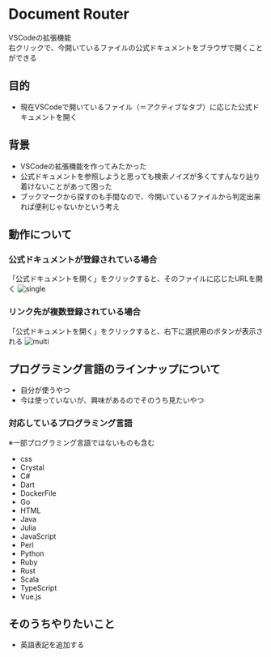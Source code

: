 # Document Router

VSCodeの拡張機能  
右クリックで、今開いているファイルの公式ドキュメントをブラウザで開くことができる 

## 目的

* 現在VSCodeで開いているファイル（＝アクティブなタブ）に応じた公式ドキュメントを開く

## 背景

* VSCodeの拡張機能を作ってみたかった
* 公式ドキュメントを参照しようと思っても検索ノイズが多くてすんなり辿り着けないことがあって困った
* ブックマークから探すのも手間なので、今開いているファイルから判定出来れば便利じゃないかという考え

## 動作について

### 公式ドキュメントが登録されている場合

「公式ドキュメントを開く」をクリックすると、そのファイルに応じたURLを開く
![single](https://user-images.githubusercontent.com/60541680/95682457-44577080-0c20-11eb-94c8-00699673112f.gif)

### リンク先が複数登録されている場合

「公式ドキュメントを開く」をクリックすると、右下に選択用のボタンが表示される
![multi](https://user-images.githubusercontent.com/60541680/95682454-40c3e980-0c20-11eb-9bd0-fb19ad146cc2.gif)

## プログラミング言語のラインナップについて

* 自分が使うやつ
* 今は使っていないが、興味があるのでそのうち見たいやつ

### 対応しているプログラミング言語

※一部プログラミング言語ではないものも含む

* css
* Crystal
* C#
* Dart
* DockerFile
* Go
* HTML
* Java
* Julia
* JavaScript
* Perl
* Python
* Ruby
* Rust
* Scala
* TypeScript
* Vue.js

## そのうちやりたいこと

* 英語表記を追加する
